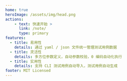 ```yaml
---
home: true
heroImage: /assets/img/head.png
actions:
    - text: 快速开始 >
      link: /note/
      type: primary
features:
  - title: 易用性
    details: 通过 yaml / json 文件统一管理测试用例数据
  - title: 灵活性
    details: 多方位参数定义，自动参数校验，0 编码自动化执行
  - title: 实用性
    details: 支持 CLI 测试用例自动导入，测试用例自动生成
footer: MIT Licensed
---
```

